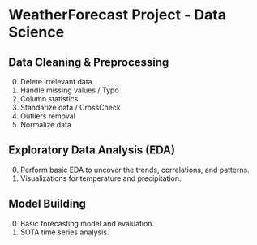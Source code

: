 # WeatherForecast Project - Data Science

## Data Cleaning & Preprocessing
0. Delete irrelevant data
1. Handle missing values / Typo
2. Column statistics 
3. Standarize data / CrossCheck 
4. Outliers removal
5. Normalize data

## Exploratory Data Analysis (EDA)
0. Perform basic EDA to uncover the trends, correlations, and patterns.
1. Visualizations for temperature and precipitation.

## Model Building
0. Basic forecasting model and evaluation.
1. SOTA time series analysis.
